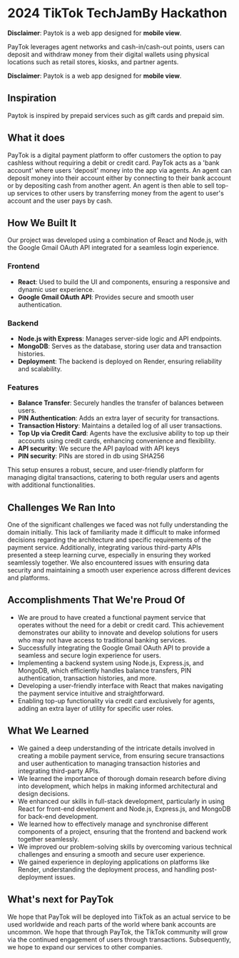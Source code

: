 

# 2024 TikTok TechJamBy Hackathon

**Disclaimer**: Paytok is a web app designed for **mobile view**.

PayTok leverages agent networks and cash-in/cash-out points, users can deposit and withdraw money from their digital wallets using physical locations such as retail stores, kiosks, and partner agents.

**Disclaimer**: Paytok is a web app designed for **mobile view**.

## Inspiration
Paytok is inspired by prepaid services such as gift cards and prepaid sim.

## What it does
PayTok is a digital payment platform to offer customers the option to pay cashless without requiring a debit or credit card. PayTok acts as a 'bank account' where users 'deposit' money into the app via agents. An agent can deposit money into their account either by connecting to their bank account or by depositing cash from another agent. An agent is then able to sell top-up services to other users by transferring money from the agent to user's account and the user pays by cash.

## How We Built It

Our project was developed using a combination of React and Node.js, with the Google Gmail OAuth API integrated for a seamless login experience.

### Frontend
- **React**: Used to build the UI and components, ensuring a responsive and dynamic user experience.
- **Google Gmail OAuth API**: Provides secure and smooth user authentication.

### Backend
- **Node.js with Express**: Manages server-side logic and API endpoints.
- **MongoDB**: Serves as the database, storing user data and transaction histories.
- **Deployment**: The backend is deployed on Render, ensuring reliability and scalability.

### Features
- **Balance Transfer**: Securely handles the transfer of balances between users.
- **PIN Authentication**: Adds an extra layer of security for transactions.
- **Transaction History**: Maintains a detailed log of all user transactions.
- **Top Up via Credit Card**: Agents have the exclusive ability to top up their accounts using credit cards, enhancing convenience and flexibility.
- **API security**: We secure the API payload with API keys
- **PIN security**: PINs are stored in db using SHA256

This setup ensures a robust, secure, and user-friendly platform for managing digital transactions, catering to both regular users and agents with additional functionalities.

## Challenges We Ran Into

One of the significant challenges we faced was not fully understanding the domain initially. This lack of familiarity made it difficult to make informed decisions regarding the architecture and specific requirements of the payment service. Additionally, integrating various third-party APIs presented a steep learning curve, especially in ensuring they worked seamlessly together. We also encountered issues with ensuring data security and maintaining a smooth user experience across different devices and platforms.

## Accomplishments That We're Proud Of

- We are proud to have created a functional payment service that operates without the need for a debit or credit card. This achievement demonstrates our ability to innovate and develop solutions for users who may not have access to traditional banking services.
- Successfully integrating the Google Gmail OAuth API to provide a seamless and secure login experience for users.
- Implementing a backend system using Node.js, Express.js, and MongoDB, which efficiently handles balance transfers, PIN authentication, transaction histories, and more.
- Developing a user-friendly interface with React that makes navigating the payment service intuitive and straightforward.
- Enabling top-up functionality via credit card exclusively for agents, adding an extra layer of utility for specific user roles.

## What We Learned

- We gained a deep understanding of the intricate details involved in creating a mobile payment service, from ensuring secure transactions and user authentication to managing transaction histories and integrating third-party APIs.
- We learned the importance of thorough domain research before diving into development, which helps in making informed architectural and design decisions.
- We enhanced our skills in full-stack development, particularly in using React for front-end development and Node.js, Express.js, and MongoDB for back-end development.
- We learned how to effectively manage and synchronise different components of a project, ensuring that the frontend and backend work together seamlessly.
- We improved our problem-solving skills by overcoming various technical challenges and ensuring a smooth and secure user experience.
- We gained experience in deploying applications on platforms like Render, understanding the deployment process, and handling post-deployment issues.

## What's next for PayTok
We hope that PayTok will be deployed into TikTok as an actual service to be used worldwide and reach parts of the world where bank accounts are uncommon. We hope that through PayTok, the TikTok community will grow via the continued engagement of users through transactions.
Subsequently, we hope to expand our services to other companies.
